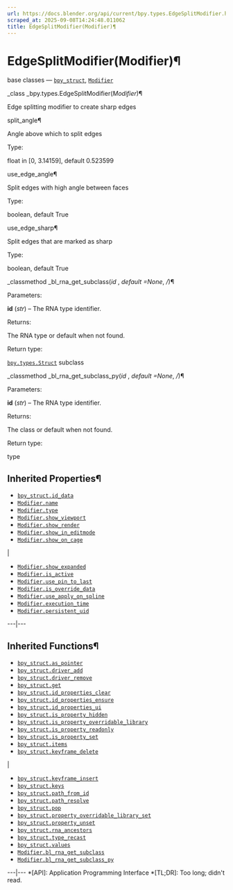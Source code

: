 ```yaml
---
url: https://docs.blender.org/api/current/bpy.types.EdgeSplitModifier.html
scraped_at: 2025-09-08T14:24:48.011062
title: EdgeSplitModifier(Modifier)¶
---
```


# EdgeSplitModifier(Modifier)¶  
  
base classes — [`bpy_struct`](bpy.types.bpy_struct.html#bpy.types.bpy_struct
"bpy.types.bpy_struct"),
[`Modifier`](bpy.types.Modifier.html#bpy.types.Modifier "bpy.types.Modifier")

_class _bpy.types.EdgeSplitModifier(_Modifier_)¶

    

Edge splitting modifier to create sharp edges

split_angle¶

    

Angle above which to split edges

Type:

    

float in [0, 3.14159], default 0.523599

use_edge_angle¶

    

Split edges with high angle between faces

Type:

    

boolean, default True

use_edge_sharp¶

    

Split edges that are marked as sharp

Type:

    

boolean, default True

_classmethod _bl_rna_get_subclass(_id_ , _default =None_, _/_)¶

    

Parameters:

    

**id** (_str_) – The RNA type identifier.

Returns:

    

The RNA type or default when not found.

Return type:

    

[`bpy.types.Struct`](bpy.types.Struct.html#bpy.types.Struct
"bpy.types.Struct") subclass

_classmethod _bl_rna_get_subclass_py(_id_ , _default =None_, _/_)¶

    

Parameters:

    

**id** (_str_) – The RNA type identifier.

Returns:

    

The class or default when not found.

Return type:

    

type

## Inherited Properties¶

  * [`bpy_struct.id_data`](bpy.types.bpy_struct.html#bpy.types.bpy_struct.id_data "bpy.types.bpy_struct.id_data")
  * [`Modifier.name`](bpy.types.Modifier.html#bpy.types.Modifier.name "bpy.types.Modifier.name")
  * [`Modifier.type`](bpy.types.Modifier.html#bpy.types.Modifier.type "bpy.types.Modifier.type")
  * [`Modifier.show_viewport`](bpy.types.Modifier.html#bpy.types.Modifier.show_viewport "bpy.types.Modifier.show_viewport")
  * [`Modifier.show_render`](bpy.types.Modifier.html#bpy.types.Modifier.show_render "bpy.types.Modifier.show_render")
  * [`Modifier.show_in_editmode`](bpy.types.Modifier.html#bpy.types.Modifier.show_in_editmode "bpy.types.Modifier.show_in_editmode")
  * [`Modifier.show_on_cage`](bpy.types.Modifier.html#bpy.types.Modifier.show_on_cage "bpy.types.Modifier.show_on_cage")

|

  * [`Modifier.show_expanded`](bpy.types.Modifier.html#bpy.types.Modifier.show_expanded "bpy.types.Modifier.show_expanded")
  * [`Modifier.is_active`](bpy.types.Modifier.html#bpy.types.Modifier.is_active "bpy.types.Modifier.is_active")
  * [`Modifier.use_pin_to_last`](bpy.types.Modifier.html#bpy.types.Modifier.use_pin_to_last "bpy.types.Modifier.use_pin_to_last")
  * [`Modifier.is_override_data`](bpy.types.Modifier.html#bpy.types.Modifier.is_override_data "bpy.types.Modifier.is_override_data")
  * [`Modifier.use_apply_on_spline`](bpy.types.Modifier.html#bpy.types.Modifier.use_apply_on_spline "bpy.types.Modifier.use_apply_on_spline")
  * [`Modifier.execution_time`](bpy.types.Modifier.html#bpy.types.Modifier.execution_time "bpy.types.Modifier.execution_time")
  * [`Modifier.persistent_uid`](bpy.types.Modifier.html#bpy.types.Modifier.persistent_uid "bpy.types.Modifier.persistent_uid")

  
---|---  
  
## Inherited Functions¶

  * [`bpy_struct.as_pointer`](bpy.types.bpy_struct.html#bpy.types.bpy_struct.as_pointer "bpy.types.bpy_struct.as_pointer")
  * [`bpy_struct.driver_add`](bpy.types.bpy_struct.html#bpy.types.bpy_struct.driver_add "bpy.types.bpy_struct.driver_add")
  * [`bpy_struct.driver_remove`](bpy.types.bpy_struct.html#bpy.types.bpy_struct.driver_remove "bpy.types.bpy_struct.driver_remove")
  * [`bpy_struct.get`](bpy.types.bpy_struct.html#bpy.types.bpy_struct.get "bpy.types.bpy_struct.get")
  * [`bpy_struct.id_properties_clear`](bpy.types.bpy_struct.html#bpy.types.bpy_struct.id_properties_clear "bpy.types.bpy_struct.id_properties_clear")
  * [`bpy_struct.id_properties_ensure`](bpy.types.bpy_struct.html#bpy.types.bpy_struct.id_properties_ensure "bpy.types.bpy_struct.id_properties_ensure")
  * [`bpy_struct.id_properties_ui`](bpy.types.bpy_struct.html#bpy.types.bpy_struct.id_properties_ui "bpy.types.bpy_struct.id_properties_ui")
  * [`bpy_struct.is_property_hidden`](bpy.types.bpy_struct.html#bpy.types.bpy_struct.is_property_hidden "bpy.types.bpy_struct.is_property_hidden")
  * [`bpy_struct.is_property_overridable_library`](bpy.types.bpy_struct.html#bpy.types.bpy_struct.is_property_overridable_library "bpy.types.bpy_struct.is_property_overridable_library")
  * [`bpy_struct.is_property_readonly`](bpy.types.bpy_struct.html#bpy.types.bpy_struct.is_property_readonly "bpy.types.bpy_struct.is_property_readonly")
  * [`bpy_struct.is_property_set`](bpy.types.bpy_struct.html#bpy.types.bpy_struct.is_property_set "bpy.types.bpy_struct.is_property_set")
  * [`bpy_struct.items`](bpy.types.bpy_struct.html#bpy.types.bpy_struct.items "bpy.types.bpy_struct.items")
  * [`bpy_struct.keyframe_delete`](bpy.types.bpy_struct.html#bpy.types.bpy_struct.keyframe_delete "bpy.types.bpy_struct.keyframe_delete")

|

  * [`bpy_struct.keyframe_insert`](bpy.types.bpy_struct.html#bpy.types.bpy_struct.keyframe_insert "bpy.types.bpy_struct.keyframe_insert")
  * [`bpy_struct.keys`](bpy.types.bpy_struct.html#bpy.types.bpy_struct.keys "bpy.types.bpy_struct.keys")
  * [`bpy_struct.path_from_id`](bpy.types.bpy_struct.html#bpy.types.bpy_struct.path_from_id "bpy.types.bpy_struct.path_from_id")
  * [`bpy_struct.path_resolve`](bpy.types.bpy_struct.html#bpy.types.bpy_struct.path_resolve "bpy.types.bpy_struct.path_resolve")
  * [`bpy_struct.pop`](bpy.types.bpy_struct.html#bpy.types.bpy_struct.pop "bpy.types.bpy_struct.pop")
  * [`bpy_struct.property_overridable_library_set`](bpy.types.bpy_struct.html#bpy.types.bpy_struct.property_overridable_library_set "bpy.types.bpy_struct.property_overridable_library_set")
  * [`bpy_struct.property_unset`](bpy.types.bpy_struct.html#bpy.types.bpy_struct.property_unset "bpy.types.bpy_struct.property_unset")
  * [`bpy_struct.rna_ancestors`](bpy.types.bpy_struct.html#bpy.types.bpy_struct.rna_ancestors "bpy.types.bpy_struct.rna_ancestors")
  * [`bpy_struct.type_recast`](bpy.types.bpy_struct.html#bpy.types.bpy_struct.type_recast "bpy.types.bpy_struct.type_recast")
  * [`bpy_struct.values`](bpy.types.bpy_struct.html#bpy.types.bpy_struct.values "bpy.types.bpy_struct.values")
  * [`Modifier.bl_rna_get_subclass`](bpy.types.Modifier.html#bpy.types.Modifier.bl_rna_get_subclass "bpy.types.Modifier.bl_rna_get_subclass")
  * [`Modifier.bl_rna_get_subclass_py`](bpy.types.Modifier.html#bpy.types.Modifier.bl_rna_get_subclass_py "bpy.types.Modifier.bl_rna_get_subclass_py")

  
---|---
  *[API]: Application Programming Interface
  *[TL;DR]: Too long; didn't read.

